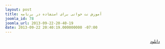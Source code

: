 ```yaml
---
layout: post
title: آموزش نت خوانی برای استفاده در برنامه
joomla_id: 78
joomla_url: 2013-09-22-20-40-19
date: 2013-09-22 20:40:19.000000000 -07:00
---
```

<p style="text-align: right;"><a href="http://www.mediafire.com/?eaxh99c1shv45m8">دانلود</a></p>
